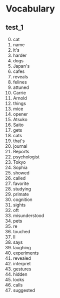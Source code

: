 # Vocabulary

## test_1

0. cat
1. name
2. it's
3. harder
4. dogs
5. Japan's
6. cafes
7. reveals
8. felines
9. attuned
10. Carrie
11. Arnold
12. things
13. mice
14. opener
15. Atsuko
16. Saito
17. gets
18. cats
19. that's
20. journal
21. Reports
22. psychologist
23. Tokyo
24. Sophia
25. showed
26. called
27. favorite
28. studying
29. primate
30. cognition
31. sights
32. oft
33. misunderstood
34. pets
35. re
36. touched
37. ll
38. says
39. laughing
40. experiments
41. revealed
42. interpret
43. gestures
44. hidden
45. looks
46. calls
47. suggested
